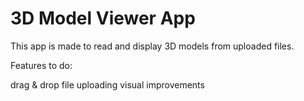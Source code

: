 # 3D Model Viewer App
This app is made to read and display 3D models from uploaded files.

Features to do:

drag & drop file uploading
visual improvements

